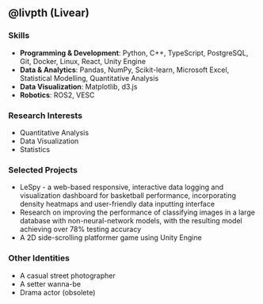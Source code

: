 ## @livpth (Livear)

### Skills

* **Programming & Development**: Python, C++, TypeScript, PostgreSQL, Git, Docker, Linux, React, Unity Engine
* **Data & Analytics**: Pandas, NumPy, Scikit-learn, Microsoft Excel, Statistical Modelling, Quantitative Analysis
* **Data Visualization**: Matplotlib, d3.js
* **Robotics**: ROS2, VESC

### Research Interests 

- Quantitative Analysis
- Data Visualization
- Statistics

### Selected Projects

* LeSpy - a web-based responsive, interactive data logging and visualization dashboard for basketball performance, incorporating density heatmaps and user-friendly data inputting interface
* Research on improving the performance of classifying images in a large database with non-neural-network models, with the resulting model achieving over 78% testing accuracy
* A 2D side-scrolling platformer game using Unity Engine

### Other Identities

- A casual street photographer
- A setter wanna-be
- Drama actor (obsolete) 



